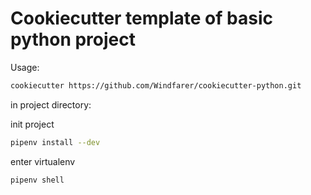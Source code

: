 # Cookiecutter template of basic python project

Usage:
```bash
cookiecutter https://github.com/Windfarer/cookiecutter-python.git
```

in project directory:

init project

```bash
pipenv install --dev
```

enter virtualenv
```bash
pipenv shell
```